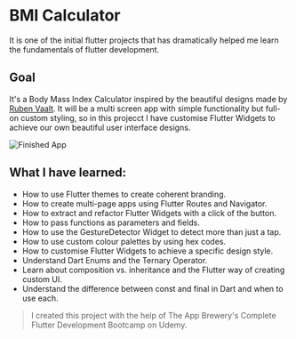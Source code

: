 # BMI Calculator  

It is one of the initial flutter projects that has dramatically helped me learn the fundamentals of flutter development.
## Goal

It's a Body Mass Index Calculator inspired by the beautiful designs made by [Ruben Vaalt](https://dribbble.com/shots/4585382-Simple-BMI-Calculator). 
It will be a multi screen app with simple functionality but full-on custom styling, so in this projecct I have customise Flutter Widgets to achieve our own beautiful user interface designs. 

![Finished App](https://github.com/londonappbrewery/Images/blob/master/bmi-calc-demo.gif)

## What I have learned:

- How to use Flutter themes to create coherent branding. 
- How to create multi-page apps using Flutter Routes and Navigator.
- How to extract and refactor Flutter Widgets with a click of the button. 
- How to pass functions as parameters and fields.
- How to use the GestureDetector Widget to detect more than just a tap.
- How to use custom colour palettes by using hex codes.
- How to customise Flutter Widgets to achieve a specific design style.
- Understand Dart Enums and the Ternary Operator.
- Learn about composition vs. inheritance and the Flutter way of creating custom UI.
- Understand the difference between const and final in Dart and when to use each.

>I created this project with the help of The App Brewery's Complete Flutter Development Bootcamp on Udemy.

